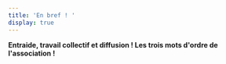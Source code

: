 ```yaml
---
title: 'En bref ! '
display: true
---
```


**Entraide, travail collectif et diffusion ! Les trois mots d'ordre de l'association !**
